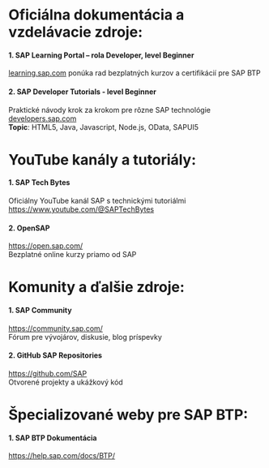 # Oficiálna dokumentácia a vzdelávacie zdroje:
#### 1.	SAP Learning Portal – rola Developer, level Beginner <br>
[learning.sap.com](https://learning.sap.com/browse/roles/developer?page=1&access=free&get-started=true&experienceLevel=BEGINNER) ponúka rad bezplatných kurzov a certifikácií pre SAP BTP <br>

#### 2.	SAP Developer Tutorials -  level Beginner
Praktické návody krok za krokom pre rôzne SAP technológie [developers.sap.com](https://developers.sap.com/tutorial-navigator.html?tag=tutorial%3Aexperience%2Fbeginner) <br>
**Topic**: HTML5, Java, Javascript, Node.js, OData, SAPUI5 <br>

# YouTube kanály a tutoriály:
#### 1.	SAP Tech Bytes <br>
Oficiálny YouTube kanál SAP s technickými tutoriálmi <br>
https://www.youtube.com/@SAPTechBytes <br>

#### 2.	OpenSAP
https://open.sap.com/ <br>
Bezplatné online kurzy priamo od SAP <br>

# Komunity a ďalšie zdroje:
#### 1.	SAP Community <br>
https://community.sap.com/ <br>
Fórum pre vývojárov, diskusie, blog príspevky <br>

#### 2.	GitHub SAP Repositories
https://github.com/SAP <br>
Otvorené projekty a ukážkový kód <br>

# Špecializované weby pre SAP BTP:
#### 1.	SAP BTP Dokumentácia <br>
https://help.sap.com/docs/BTP/ <br>

